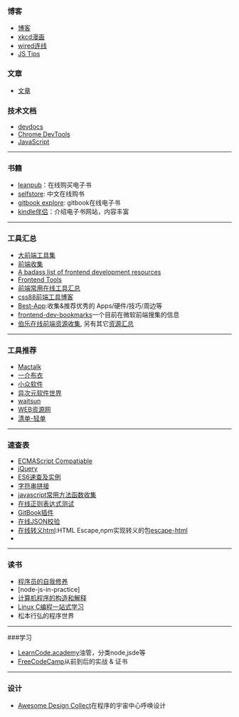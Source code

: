 ### 博客
* [博客](blog.md)
* [xkcd漫画](http://xkcd.com/68/)
* [wired连线](https://www.wired.com/)
* [JS Tips](http://www.jstips.co/)

### 文章

- [文章](article.md)

### 技术文档

* [devdocs](http://devdocs.io/)
* [Chrome DevTools](https://developers.google.com/web/tools/chrome-devtools/?hl=en)
* [JavaScript](https://developer.mozilla.org/en-US/docs/Web/JavaScript)

***

### 书籍

* [leanpub](https://leanpub.com/bookstore/earnings_in_last_7_days/all/all)：在线购买电子书
* [selfstore](https://selfstore.io/): 中文在线购书
* [gitbook explore](https://www.gitbook.com/explore): gitbook在线电子书
* [kindle伴侣](http://kindlefere.com/)：介绍电子书网站，内容丰富

---

### 工具汇总
* [大前端工具集](https://github.com/nieweidong/fetool)
* [前端收集](https://github.com/wendycan/front-end-collect)
* [A badass list of frontend development resources](https://gist.github.com/dypsilon/5819504)
* [Frontend Tools](http://fredsarmento.me/frontend-tools/)
* [前端常用在线工具汇总](http://www.bejson.com/)
* [css88前端工具博客](http://www.css88.com/archives/category/develop-message/develop-tool)
* [Best-App](https://github.com/hzlzh/Best-App):收集&推荐优秀的 Apps/硬件/技巧/周边等
* [frontend-dev-bookmarks](https://github.com/Sneezry/frontend-dev-bookmarks)一个目前在微软前端搜集的信息
* [伯乐在线前端资源收集](http://hao.jobbole.com/?catid=67), 另有其它[资源汇总](http://hao.jobbole.com/)

---

### 工具推荐
* [Mactalk](https://zhuanlan.zhihu.com/mactalk)
* [一介布衣](http://yijiebuyi.com/)
* [小众软件](http://www.appinn.com/)
* [异次元软件世界](http://www.iplaysoft.com/)
* [waitsun](http://www.waitsun.com/)
* [WEB资源网](http://webres.wang/)
* [清单-轻单](https://qdan.me/?from=header)

___

### 速查表
* [ECMAScript Compatiable](http://kangax.github.io/compat-table/es6/)
* [jQuery](http://hemin.cn/jq/)
* [ES6速查及实例](http://es6-features.org/#Constants)
* [字符串拼接](http://www.css88.com/tool/html2js/)
* [javascript常用方法函数收集](http://www.css88.com/archives/5180)
* [在线正则表达式测试](http://tool.oschina.net/regex/)
* [GitBook插件](http://gitbook.zhangjikai.com/plugins.html)
* [在线JSON校验](http://www.bejson.com/)
* [在线转义html](http://www.htmlescape.net/htmlescape_tool.html):HTML Escape,npm实现转义的包[escape-html](https://www.npmjs.com/package/escape-html)
* ​

---
### 读书
* [程序员的自我修养](https://www.gitbook.com/book/leohxj/a-programmer-prepares/details)
* [node-js-in-practice]
* [计算机程序的构造和解释](https://www.amazon.cn/gp/aw/d/B0011AP7RY?pc_redir=T1&tag=rnwap-20)
* [Linux C编程一站式学习](http://docs.linuxtone.org/ebooks/C&CPP/c/)
* 松本行弘的程序世界

---

###学习

* [LearnCode.academy](https://www.youtube.com/user/learncodeacademy)油管，分类node,jsde等
* [FreeCodeCamp](https://www.freecodecamp.com/)从前到后的实战 & 证书


***

### 设计

* [Awesome Design Collect](https://github.com/gztchan/awesome-design)在程序的宇宙中心呼唤设计

  ​
